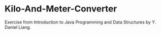 # Kilo-And-Meter-Converter
Exercise from Introduction to Java Programming and Data Structures by Y. Daniel Liang. 
